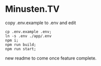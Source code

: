 # Minusten.TV

copy .env.example to .env and edit

```
cp .env.example .env;
ln -s .env ./app/.env
npm i;
npm run build;
npm run start;
```

new readme to come once feature complete.